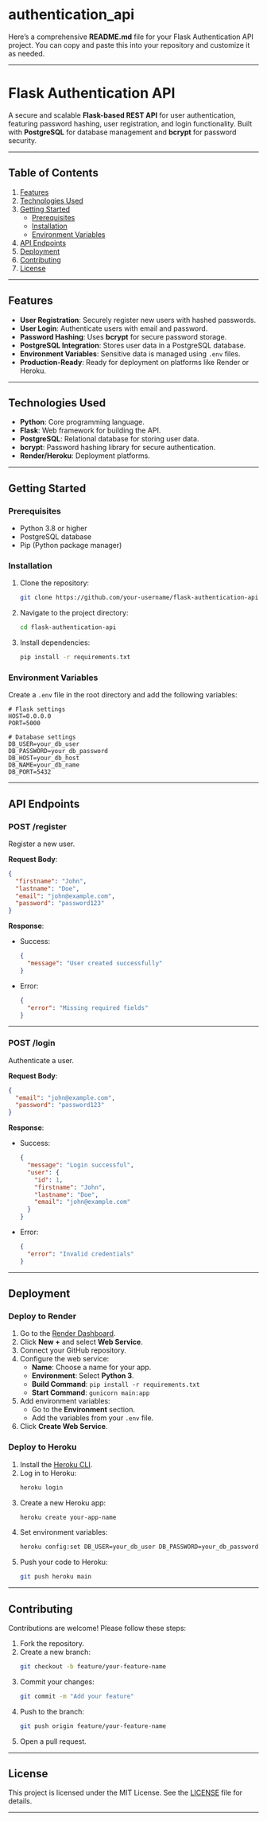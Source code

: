 # authentication_api
Here’s a comprehensive **README.md** file for your Flask Authentication API project. You can copy and paste this into your repository and customize it as needed.

---

# Flask Authentication API

A secure and scalable **Flask-based REST API** for user authentication, featuring password hashing, user registration, and login functionality. Built with **PostgreSQL** for database management and **bcrypt** for password security.

---

## Table of Contents
1. [Features](#features)
2. [Technologies Used](#technologies-used)
3. [Getting Started](#getting-started)
   - [Prerequisites](#prerequisites)
   - [Installation](#installation)
   - [Environment Variables](#environment-variables)
4. [API Endpoints](#api-endpoints)
5. [Deployment](#deployment)
6. [Contributing](#contributing)
7. [License](#license)

---

## Features
- **User Registration**: Securely register new users with hashed passwords.
- **User Login**: Authenticate users with email and password.
- **Password Hashing**: Uses **bcrypt** for secure password storage.
- **PostgreSQL Integration**: Stores user data in a PostgreSQL database.
- **Environment Variables**: Sensitive data is managed using `.env` files.
- **Production-Ready**: Ready for deployment on platforms like Render or Heroku.

---

## Technologies Used
- **Python**: Core programming language.
- **Flask**: Web framework for building the API.
- **PostgreSQL**: Relational database for storing user data.
- **bcrypt**: Password hashing library for secure authentication.
- **Render/Heroku**: Deployment platforms.

---

## Getting Started

### Prerequisites
- Python 3.8 or higher
- PostgreSQL database
- Pip (Python package manager)

### Installation
1. Clone the repository:
   ```bash
   git clone https://github.com/your-username/flask-authentication-api.git
   ```
2. Navigate to the project directory:
   ```bash
   cd flask-authentication-api
   ```
3. Install dependencies:
   ```bash
   pip install -r requirements.txt
   ```

### Environment Variables
Create a `.env` file in the root directory and add the following variables:

```plaintext
# Flask settings
HOST=0.0.0.0
PORT=5000

# Database settings
DB_USER=your_db_user
DB_PASSWORD=your_db_password
DB_HOST=your_db_host
DB_NAME=your_db_name
DB_PORT=5432
```

---

## API Endpoints

### **POST /register**
Register a new user.

**Request Body**:
```json
{
  "firstname": "John",
  "lastname": "Doe",
  "email": "john@example.com",
  "password": "password123"
}
```

**Response**:
- Success:
  ```json
  {
    "message": "User created successfully"
  }
  ```
- Error:
  ```json
  {
    "error": "Missing required fields"
  }
  ```

---

### **POST /login**
Authenticate a user.

**Request Body**:
```json
{
  "email": "john@example.com",
  "password": "password123"
}
```

**Response**:
- Success:
  ```json
  {
    "message": "Login successful",
    "user": {
      "id": 1,
      "firstname": "John",
      "lastname": "Doe",
      "email": "john@example.com"
    }
  }
  ```
- Error:
  ```json
  {
    "error": "Invalid credentials"
  }
  ```

---

## Deployment

### Deploy to Render
1. Go to the [Render Dashboard](https://dashboard.render.com/).
2. Click **New +** and select **Web Service**.
3. Connect your GitHub repository.
4. Configure the web service:
   - **Name**: Choose a name for your app.
   - **Environment**: Select **Python 3**.
   - **Build Command**: `pip install -r requirements.txt`
   - **Start Command**: `gunicorn main:app`
5. Add environment variables:
   - Go to the **Environment** section.
   - Add the variables from your `.env` file.
6. Click **Create Web Service**.

### Deploy to Heroku
1. Install the [Heroku CLI](https://devcenter.heroku.com/articles/heroku-cli).
2. Log in to Heroku:
   ```bash
   heroku login
   ```
3. Create a new Heroku app:
   ```bash
   heroku create your-app-name
   ```
4. Set environment variables:
   ```bash
   heroku config:set DB_USER=your_db_user DB_PASSWORD=your_db_password DB_HOST=your_db_host DB_NAME=your_db_name DB_PORT=5432
   ```
5. Push your code to Heroku:
   ```bash
   git push heroku main
   ```

---

## Contributing
Contributions are welcome! Please follow these steps:
1. Fork the repository.
2. Create a new branch:
   ```bash
   git checkout -b feature/your-feature-name
   ```
3. Commit your changes:
   ```bash
   git commit -m "Add your feature"
   ```
4. Push to the branch:
   ```bash
   git push origin feature/your-feature-name
   ```
5. Open a pull request.

---

## License
This project is licensed under the MIT License. See the [LICENSE](LICENSE) file for details.

---
